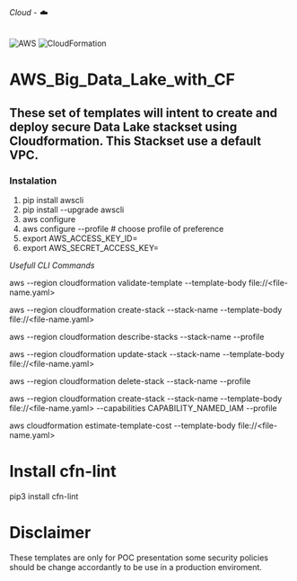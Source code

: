 ###### Cloud - :cloud:

![AWS](https://img.shields.io/badge/-AWS-000000?style=flat&logo=Amazon%20AWS&logoColor=FF9900)
![CloudFormation](https://img.shields.io/badge/-CloudFormation-000000?style=flat&logo=Color=FF9900)

# AWS_Big_Data_Lake_with_CF

## These set of templates will intent to create and deploy secure Data Lake stackset using Cloudformation.  This Stackset use a default VPC.

### Instalation 

1. pip install awscli
2. pip install --upgrade awscli
3. aws configure
4. aws configure --profile <profile-name> # choose profile of preference
5. export AWS_ACCESS_KEY_ID=<access-key-id>
6. export AWS_SECRET_ACCESS_KEY=<secret-access-key>

*Usefull CLI Commands*

aws --region <region-name> cloudformation validate-template --template-body file://<file-name.yaml>

aws --region <region-name> cloudformation create-stack --stack-name <name> --template-body file://<file-name.yaml>

aws --region <region-name> cloudformation describe-stacks --stack-name <name> --profile <profile-name>

aws --region <region-name> cloudformation update-stack --stack-name <name> --template-body file://<file-name.yaml>

aws --region <region-name> cloudformation delete-stack --stack-name <name> --profile <profile-name>

aws --region <region-name> cloudformation create-stack --stack-name <name> --template-body file://<file-name.yaml> --capabilities CAPABILITY_NAMED_IAM --profile <profile-name>

aws cloudformation estimate-template-cost --template-body file://<file-name.yaml>

# Install cfn-lint
pip3 install cfn-lint 

# Disclaimer

These templates are only for POC presentation some security policies should be change accordantly to be use in a production enviroment.  
